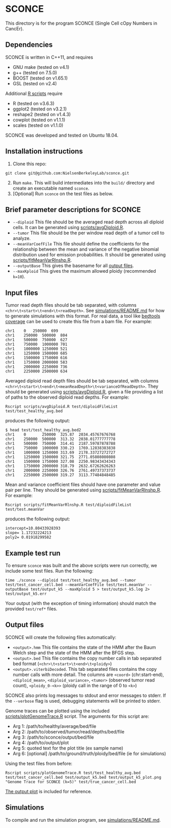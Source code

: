 # SCONCE

This directory is for the program SCONCE (Single Cell cOpy Numbers in CancEr).

## Dependencies
SCONCE is written in C++11, and requires
- GNU make (tested on v4.1)
- g++ (tested on 7.5.0)
- BOOST (tested on v1.65.1)
- GSL (tested on v2.4)

Additional [R scripts](scripts/) require
- R (tested on v3.6.3)
- ggplot2 (tested on v3.2.1)
- reshape2 (tested on v1.4.3)
- cowplot (tested on v1.1.1)
- scales (tested on v1.1.0)

SCONCE was developed and tested on Ubuntu 18.04.

## Installation instructions
1. Clone this repo:
```
git clone git@github.com:NielsenBerkeleyLab/sconce.git
```
2. Run `make`. This will build intermediates into the `build/` directory and create an executable named `sconce`.
3. [Optional] Run `sconce` on the test files as below.


## Brief parameter descriptions for SCONCE
- `--diploid` This file should be the averaged read depth across all diploid cells. It can be generated using [scripts/avgDiploid.R](scripts/avgDiploid.R).
- `--tumor` This file should be the per window read depth of a tumor cell to analyze.
- `--meanVarCoefFile` This file should define the coefficients for the relationship between the mean and variance of the negative binomial distribution used for emission probabilities. It should be generated using [scripts/fitMeanVarRlnshp.R](scripts/fitMeanVarRlnshp.R).
- `--outputBase` This gives the basename for all [output files](#output-files).
- `--maxKploid` This gives the maximum allowed ploidy (recommended `k=10`).


## Input files
Tumor read depth files should be tab separated, with columns `<chr>\t<start>\t<end>\t<readDepth>`. See [simulations/README.md](simulations/README.md) for how to generate simulations with this format. For real data, a tool like [bedtools coverage](https://bedtools.readthedocs.io/en/latest/content/tools/coverage.html) can be used to create this file from a bam file. For example:
```
chr1	0	250000	699
chr1	250000	500000	804
chr1	500000	750000	627
chr1	750000	1000000	701
chr1	1000000	1250000	521
chr1	1250000	1500000	685
chr1	1500000	1750000	616
chr1	1750000	2000000	583
chr1	2000000	2250000	736
chr1	2250000	2500000	634
```

Averaged diploid read depth files should be tab separated, with columns `<chr>\t<start>\t<end>\t<meanReadDepth>\t<varianceOfReadDepth>`. They should be generated using [scripts/avgDiploid.R](scripts/avgDiploid.R), given a file providing a list of paths to the observed diploid read depths. For example:
```
Rscript scripts/avgDiploid.R test/diploidFileList test/test_healthy_avg.bed
```
produces the following output:
```
$ head test/test_healthy_avg.bed2
chr1    0       250000  325.87  2034.45767676768
chr1    250000  500000  313.32  2038.01777777778
chr1    500000  750000  314.41  2187.59787878788
chr1    750000  1000000 330.23  1769.12838383838
chr1    1000000 1250000 313.69  2178.33727272727
chr1    1250000 1500000 321.75  2771.05808080808
chr1    1500000 1750000 327.08  2250.98343434343
chr1    1750000 2000000 318.79  2632.67262626263
chr1    2000000 2250000 326.76  2761.49737373737
chr1    2250000 2500000 319.27  3113.77484848485
```

Mean and variance coefficient files should have one parameter and value pair per line. They should be generated using [scripts/fitMeanVarRlnshp.R](scripts/fitMeanVarRlnshp.R). For example:
```
Rscript scripts/fitMeanVarRlnshp.R test/diploidFileList test/test.meanVar
```
produces the following output:
```
intercept=10.80433928393
slope= 1.17232224213
poly2= 0.01918299582
```

## Example test run
To ensure `sconce` was built and the above scripts were run correctly, we include some test files. Run the following:
```
time ./sconce --diploid test/test_healthy_avg.bed --tumor test/test_cancer_cell.bed --meanVarCoefFile test/test.meanVar --outputBase test/output_k5 --maxKploid 5 > test/output_k5.log 2> test/output_k5.err
```
Your output (with the exception of timing information) should match the provided `test/ref*` files.


## Output files
SCONCE will create the following files automatically:
- `<output>.hmm` This file contains the state of the HMM after the Baum Welch step and the state of the HMM after the BFGS step.
- `<output>.bed` This file contains the copy number calls in tab separated bed format (`<chr>\t<start>\t<end>\t<ploidy>`)
- `<output>.viterbiDecoded`. This tab separated files contains the copy number calls with more detail. The columns are `<coord>` (chr:start-end), `<diploid_mean>`, `<diploid_variance>`, `<tumor>` (observed tumor read count), `<ploidy_0-<k>>` (ploidy call in the range of 0 to `<k>`)

SCONCE also prints log messages to stdout and error messages to stderr.
If the `--verbose` flag is used, debugging statements will be printed to stderr.

Genome traces can be plotted using the included [scripts/plotGenomeTrace.R](scripts/plotGenomeTrace.R) script. The arguments for this script are:
- Arg 1: /path/to/healthy/average/bed/file
- Arg 2: /path/to/observed/tumor/read/depths/bed/file
- Arg 3: /path/to/sconce/output/bed/file
- Arg 4: /path/to/output/plot
- Arg 5: quoted text for the plot title (ex sample name)
- Arg 6: [optional] /path/to/ground/truth/ploidy/bed/file (ie for simulations)

Using the test files from before:
```
Rscript scripts/plotGenomeTrace.R test/test_healthy_avg.bed test/test_cancer_cell.bed test/output_k5.bed test/output_k5_plot.png "Genome Trace for SCONCE (k=5)" test/true_cancer_cell.bed
```
[The output plot](test/ref_plot_k5.png) is included for reference.


## Simulations
To compile and run the simulation program, see [simulations/README.md](simulations/README.md).

